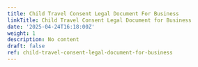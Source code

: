 ```yaml
---
title: Child Travel Consent Legal Document For Business
linkTitle: Child Travel Consent Legal Document for Business
date: '2025-04-24T16:18:00Z'
weight: 1
description: No content
draft: false
ref: child-travel-consent-legal-document-for-business
---
```



